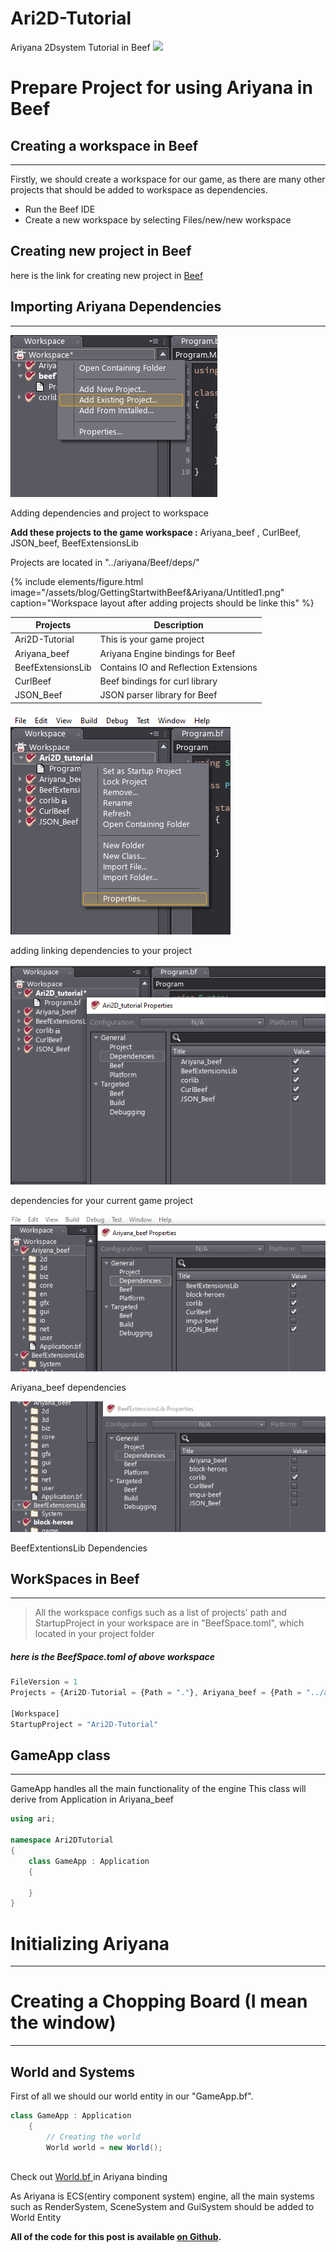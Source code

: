# Ari2D-Tutorial
 Ariyana 2Dsystem Tutorial in Beef
![](https://images.unsplash.com/photo-1448907503123-67254d59ca4f?ixlib=rb-1.2.1&ixid=eyJhcHBfaWQiOjEyMDd9&auto=format&fit=crop&w=749&q=80)

# Prepare Project for using Ariyana in Beef

## Creating a workspace in Beef
---
Firstly, we should create a workspace for our game, as there are many other projects that should be added to workspace as dependencies.
* Run the Beef IDE
* Create a new workspace by selecting Files/new/new workspace

## Creating new project in Beef
here is the link for creating new project in
[Beef](https://www.beeflang.org/docs/getting-start/)


## Importing Ariyana Dependencies
---
![](imgs/Untitled.png)

Adding dependencies and project to workspace

**Add these projects to the game workspace :** 
      Ariyana_beef , CurlBeef, JSON_beef, BeefExtensionsLib

Projects are located in "../ariyana/Beef/deps/"
 

{% include elements/figure.html image="/assets/blog/GettingStartwithBeef&Ariyana/Untitled1.png" caption="Workspace layout after adding projects should be linke this" %}


|	Projects			|	Description								|
| ------------- 		| ----------------- 						|
|	Ari2D-Tutorial		|	This is your game project				|
|	Ariyana_beef		|  Ariyana Engine bindings for Beef			|
|	BeefExtensionsLib	|	Contains IO and Reflection Extensions	|
|   CurlBeef			|	Beef bindings for curl library 			|
|   JSON_Beef			|	JSON parser library for Beef  			|


![](imgs/Untitled2.png)

adding linking dependencies to your project 

![](imgs/Untitled3.png)

dependencies for your current game project

![](imgs/Untitled4.png)

Ariyana_beef dependencies

![](imgs/Untitled5.png)

BeefExtentionsLib Dependencies

## WorkSpaces in Beef
---

>All the workspace configs such as a list of projects' path and StartupProject in your workspace are in "BeefSpace.toml", which located in your project folder

##### here is the BeefSpace.toml of above workspace 

```jsx
FileVersion = 1
Projects = {Ari2D-Tutorial = {Path = "."}, Ariyana_beef = {Path = "../ariyana/Beef"}, JSON_Beef = {Path = "../ariyana/Beef/deps/JSON_Beef/lib"}, BeefExtensionsLib = {Path = "../ariyana/Beef/deps/Beef-Extensions-Lib"}, CurlBeef = {Path = "../ariyana/Beef/deps/CurlBeef"}}

[Workspace]
StartupProject = "Ari2D-Tutorial"
```

## GameApp class
---

GameApp handles all the main functionality of the engine This class will derive from Application in Ariyana_beef

```csharp
using ari;

namespace Ari2DTutorial
{
	class GameApp : Application
	{
		
	}
}
```


# Initializing Ariyana
---

# Creating a Chopping Board (I mean the window)
---
## World and Systems
First of all we should our world entity in our "GameApp.bf".

```csharp
class GameApp : Application
	{
		// Creating the world
		World world = new World();
		
```
Check out [World.bf ](https://github.com/kochol/ariyana/blob/master/Beef/src/en/World.bf) in Ariyana binding

As Ariyana is ECS(entiry component system) engine, all the main systems such as RenderSystem, SceneSystem and GuiSystem should be added to World Entity



**All of the code for this post is available [on Github](https://github.com/AmirArdroudi/Ari2D-Tutorial).**
